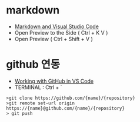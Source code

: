 # markdown
* [Markdown and Visual Studio Code](https://code.visualstudio.com/docs/languages/markdown) 
* Open Preview to the Side ( Ctrl + K V ) 
* Open Preview ( Ctrl + Shift + V )


# github 연동
* [Working with GitHub in VS Code](https://code.visualstudio.com/docs/editor/github)
* TERMINAL : Ctrl + `
```
>git clone https://github.com/{name}/{repository}
>git remote set-url origin https://{name}@github.com/{name}/{repository}
> git push
```
    